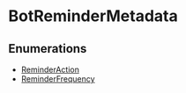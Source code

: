 # BotReminderMetadata

## Enumerations

- [ReminderAction](enumerations/ReminderAction.md)
- [ReminderFrequency](enumerations/ReminderFrequency.md)

